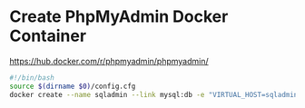 # Create PhpMyAdmin Docker Container

https://hub.docker.com/r/phpmyadmin/phpmyadmin/
````bash
#!/bin/bash
source $(dirname $0)/config.cfg
docker create --name sqladmin --link mysql:db -e "VIRTUAL_HOST=sqladmin.${domains[0]}" -p 8080:80 -e LETSENCRYPT_TEST=$LETSENCRYPT_TEST -e LETSENCRYPT_HOST="sqladmin.${domains[0]}" -e LETSENCRYPT_EMAIL=$adminmail phpmyadmin/phpmyadmin


````
